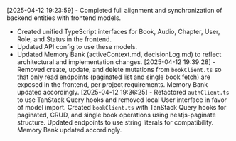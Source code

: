 [2025-04-12 19:23:59] - Completed full alignment and synchronization of backend entities with frontend models.  
- Created unified TypeScript interfaces for Book, Audio, Chapter, User, Role, and Status in the frontend.
- Updated API config to use these models.
- Updated Memory Bank (activeContext.md, decisionLog.md) to reflect architectural and implementation changes.
[2025-04-12 19:39:28] - Removed create, update, and delete mutations from `bookClient.ts` so that only read endpoints (paginated list and single book fetch) are exposed in the frontend, per project requirements. Memory Bank updated accordingly.
[2025-04-12 19:36:25] - Refactored `authClient.ts` to use TanStack Query hooks and removed local User interface in favor of model import. Created `bookClient.ts` with TanStack Query hooks for paginated, CRUD, and single book operations using nestjs-paginate structure. Updated endpoints to use string literals for compatibility. Memory Bank updated accordingly.